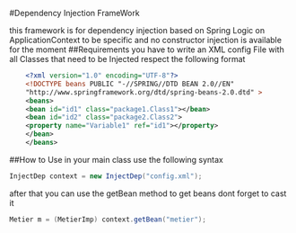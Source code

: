 #Dependency Injection FrameWork

this framework is for dependency injection based on Spring Logic 
on ApplicationContext to be specific and no constructor injection is available for
the moment
##Requirements
you have to write an XML config File with all Classes that need to be Injected 
respect the following format
```xml
    <?xml version="1.0" encoding="UTF-8"?>
    <!DOCTYPE beans PUBLIC "-//SPRING//DTD BEAN 2.0//EN"
    "http://www.springframework.org/dtd/spring-beans-2.0.dtd" >
    <beans>
    <bean id="id1" class="package1.Class1"></bean>
    <bean id="id2" class="package2.Class2">
    <property name="Variable1" ref="id1"></property>
    </bean>
    </beans>
```
##How to Use
in your main class 
use the following syntax 
```java
InjectDep context = new InjectDep("config.xml");
```
after that you can use the getBean method to get beans dont forget to cast it
```java
Metier m = (MetierImp) context.getBean("metier");
```



